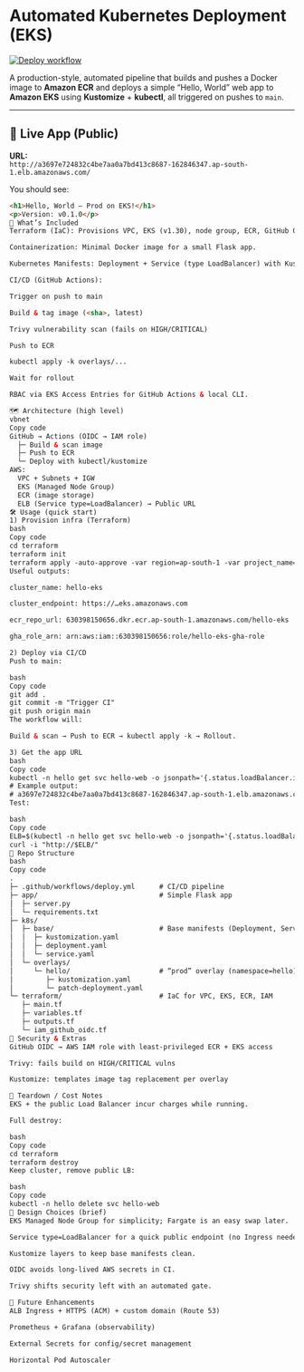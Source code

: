 # Automated Kubernetes Deployment (EKS)

[![Deploy workflow](https://github.com/Being-Glad/Automated-Kubernetes-Deployment/actions/workflows/deploy.yml/badge.svg?branch=main)](https://github.com/Being-Glad/Automated-Kubernetes-Deployment/actions/workflows/deploy.yml)

A production-style, automated pipeline that builds and pushes a Docker image to **Amazon ECR** and deploys a simple “Hello, World” web app to **Amazon EKS** using **Kustomize** + **kubectl**, all triggered on pushes to `main`.

---

## 🚀 Live App (Public)

**URL:**  
`http://a3697e724832c4be7aa0a7bd413c8687-162846347.ap-south-1.elb.amazonaws.com/`

You should see:

```html
<h1>Hello, World — Prod on EKS!</h1>
<p>Version: v0.1.0</p>
🧩 What’s Included
Terraform (IaC): Provisions VPC, EKS (v1.30), node group, ECR, GitHub OIDC, EKS RBAC.

Containerization: Minimal Docker image for a small Flask app.

Kubernetes Manifests: Deployment + Service (type LoadBalancer) with Kustomize overlays.

CI/CD (GitHub Actions):

Trigger on push to main

Build & tag image (<sha>, latest)

Trivy vulnerability scan (fails on HIGH/CRITICAL)

Push to ECR

kubectl apply -k overlays/...

Wait for rollout

RBAC via EKS Access Entries for GitHub Actions & local CLI.

🗺️ Architecture (high level)
vbnet
Copy code
GitHub → Actions (OIDC → IAM role)
  ├─ Build & scan image
  ├─ Push to ECR
  └─ Deploy with kubectl/kustomize
AWS:
  VPC + Subnets + IGW
  EKS (Managed Node Group)
  ECR (image storage)
  ELB (Service type=LoadBalancer) → Public URL
🛠️ Usage (quick start)
1) Provision infra (Terraform)
bash
Copy code
cd terraform
terraform init
terraform apply -auto-approve -var region=ap-south-1 -var project_name=hello-eks
Useful outputs:

cluster_name: hello-eks

cluster_endpoint: https://…eks.amazonaws.com

ecr_repo_url: 630398150656.dkr.ecr.ap-south-1.amazonaws.com/hello-eks

gha_role_arn: arn:aws:iam::630398150656:role/hello-eks-gha-role

2) Deploy via CI/CD
Push to main:

bash
Copy code
git add .
git commit -m "Trigger CI"
git push origin main
The workflow will:

Build & scan → Push to ECR → kubectl apply -k → Rollout.

3) Get the app URL
bash
Copy code
kubectl -n hello get svc hello-web -o jsonpath='{.status.loadBalancer.ingress[0].hostname}'; echo
# Example output:
# a3697e724832c4be7aa0a7bd413c8687-162846347.ap-south-1.elb.amazonaws.com
Test:

bash
Copy code
ELB=$(kubectl -n hello get svc hello-web -o jsonpath='{.status.loadBalancer.ingress[0].hostname}')
curl -i "http://$ELB/"
📂 Repo Structure
bash
Copy code
.
├─ .github/workflows/deploy.yml      # CI/CD pipeline
├─ app/                              # Simple Flask app
│  ├─ server.py
│  └─ requirements.txt
├─ k8s/
│  ├─ base/                          # Base manifests (Deployment, Service)
│  │  ├─ kustomization.yaml
│  │  ├─ deployment.yaml
│  │  └─ service.yaml
│  └─ overlays/
│     └─ hello/                      # “prod” overlay (namespace=hello)
│        ├─ kustomization.yaml
│        └─ patch-deployment.yaml
└─ terraform/                        # IaC for VPC, EKS, ECR, IAM
   ├─ main.tf
   ├─ variables.tf
   ├─ outputs.tf
   └─ iam_github_oidc.tf
🔐 Security & Extras
GitHub OIDC → AWS IAM role with least-privileged ECR + EKS access

Trivy: fails build on HIGH/CRITICAL vulns

Kustomize: templates image tag replacement per overlay

🧹 Teardown / Cost Notes
EKS + the public Load Balancer incur charges while running.

Full destroy:

bash
Copy code
cd terraform
terraform destroy
Keep cluster, remove public LB:

bash
Copy code
kubectl -n hello delete svc hello-web
🧠 Design Choices (brief)
EKS Managed Node Group for simplicity; Fargate is an easy swap later.

Service type=LoadBalancer for a quick public endpoint (no Ingress needed).

Kustomize layers to keep base manifests clean.

OIDC avoids long-lived AWS secrets in CI.

Trivy shifts security left with an automated gate.

🌱 Future Enhancements
ALB Ingress + HTTPS (ACM) + custom domain (Route 53)

Prometheus + Grafana (observability)

External Secrets for config/secret management

Horizontal Pod Autoscaler

